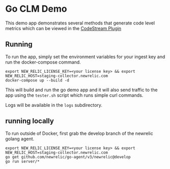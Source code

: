 # Go CLM Demo

This demo app demonstrates several methods that generate code level
metrics which can be viewed in the [CodeStream Plugin](https://www.codestream.com/)

## Running

To run the app, simply set the environment variables for your 
ingest key and run the docker-compose command.

```shell
export NEW_RELIC_LICENSE_KEY=<your license key> && export NEW_RELIC_HOST=staging-collector.newrelic.com
docker-compose up --build -d
```

This will build and run the go demo app and it will also send traffic
to the app using the `tester.sh` script which runs simple curl commands.

Logs will be available in the `logs` subdirectory. 

## running locally

To run outside of Docker, first grab the develop branch of the 
newrelic golang agent. 

```shell
export NEW_RELIC_LICENSE_KEY=<your license key> && export NEW_RELIC_HOST=staging-collector.newrelic.com
go get github.com/newrelic/go-agent/v3/newrelic@develop
go run server/*
```
